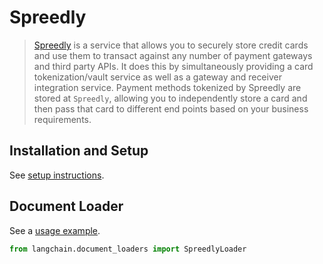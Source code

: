 # Spreedly

>[Spreedly](https://docs.spreedly.com/) is a service that allows you to securely store credit cards and use them to transact against any number of payment gateways and third party APIs. It does this by simultaneously providing a card tokenization/vault service as well as a gateway and receiver integration service. Payment methods tokenized by Spreedly are stored at `Spreedly`, allowing you to independently store a card and then pass that card to different end points based on your business requirements.
 
## Installation and Setup

See [setup instructions](../modules/indexes/document_loaders/examples/spreedly.ipynb).

## Document Loader

See a [usage example](../modules/indexes/document_loaders/examples/spreedly.ipynb).

```python
from langchain.document_loaders import SpreedlyLoader
```
